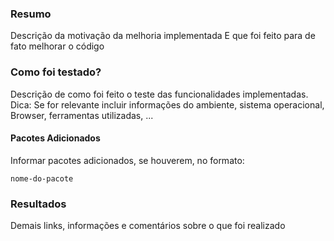### Resumo
Descrição da motivação da melhoria implementada 
E que foi feito para de fato melhorar o código

### Como foi testado?
Descrição de como foi feito o teste das funcionalidades implementadas. 
Dica: Se for relevante incluir informações do ambiente, sistema operacional, Browser, ferramentas utilizadas, ...

#### Pacotes Adicionados
Informar pacotes adicionados, se houverem, no formato:
```
nome-do-pacote
```

### Resultados
Demais links, informações e comentários sobre o que foi realizado

